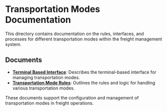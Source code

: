 # Transportation Modes Documentation

This directory contains documentation on the rules, interfaces, and processes for different transportation modes within the freight management system.

## Documents

- **[Terminal Based Interface](./Terminal%20Based%20Interface.md)**: Describes the terminal-based interface for managing transportation modes.
- **[Transportation Mode Rules](./Transportation%20Mode%20Rules.md)**: Outlines the rules and logic for handling various transportation modes.

These documents support the configuration and management of transportation modes in freight operations. 